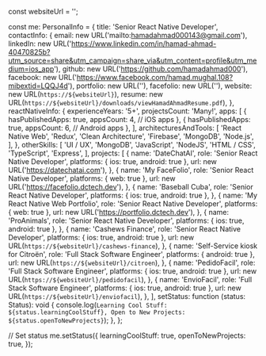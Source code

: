 const websiteUrl = '';

const me: PersonalInfo = {
  title: 'Senior React Native Developer',
  contactInfo: {
    email: new URL('mailto:hamadahmad000143@gmail.com'),
    linkedIn: new URL('https://www.linkedin.com/in/hamad-ahmad-40470825b?utm_source=share&utm_campaign=share_via&utm_content=profile&utm_medium=ios_app'),
    github: new URL('https://github.com/hamadahmad000'),
    facebook: new URL('https://www.facebook.com/hamad.mughal.108?mibextid=LQQJ4d'),
    portfolio: new URL(''),
    facefolio: new URL(''),
    website: new URL(`https://${websiteUrl}`),
    resume: new URL(`https://${websiteUrl}/downloads/viewHamadAhmadResume.pdf`),
  },
  reactNativeInfo: {
    experienceYears: '5+',
    projectsCount: 'Many!',
    apps: [
      {
        hasPublishedApps: true,
        appsCount: 4, // iOS apps
      },
      {
        hasPublishedApps: true,
        appsCount: 6, // Android apps
      },
    ],
    architecturesAndTools: [
      'React Native Web',
      'Redux',
      'Clean Architecture',
      'Firebase',
      'MongoDB',
      'Node.js',
    ],
  },
  otherSkills: [
    'UI / UX',
    'MongoDB',
    'JavaScript',
    'NodeJS',
    'HTML / CSS',
    'TypeScript',
    'Express',
  ],
  projects: [
    {
      name: 'DateChatAI',
      role: 'Senior React Native Developer',
      platforms: { ios: true, android: true },
      url: new URL('https://datechatai.com'),
    },
    {
      name: 'My FaceFolio',
      role: 'Senior React Native Developer',
      platforms: { web: true },
      url: new URL('https://facefolio.dctech.dev'),
    },
    {
      name: 'Baseball Cuba',
      role: 'Senior React Native Developer',
      platforms: { ios: true, android: true },
    },
    {
      name: 'My React Native Web Portfolio',
      role: 'Senior React Native Developer',
      platforms: { web: true },
      url: new URL('https://portfolio.dctech.dev'),
    },
    {
      name: 'ProAnimals',
      role: 'Senior React Native Developer',
      platforms: { ios: true, android: true },
    },
    {
      name: 'Cashews Finance',
      role: 'Senior React Native Developer',
      platforms: { ios: true, android: true },
      url: new URL(`https://${websiteUrl}/cashews-finance`),
    },
    {
      name: 'Self-Service kiosk for Citroën',
      role: 'Full Stack Software Engineer',
      platforms: { android: true },
      url: new URL(`https://${websiteUrl}/citroen`),
    },
    {
      name: 'PedidoFacil',
      role: 'Full Stack Software Engineer',
      platforms: { ios: true, android: true },
      url: new URL(`https://${websiteUrl}/pedidofacil`),
    },
    {
      name: 'EnvioFacil',
      role: 'Full Stack Software Engineer',
      platforms: { ios: true, android: true },
      url: new URL(`https://${websiteUrl}/enviofacil`),
    },
  ],
  setStatus: function (status: Status): void {
    console.log(`Learning Cool Stuff: ${status.learningCoolStuff}, Open to New Projects: ${status.openToNewProjects}`);
  },
};

// Set status
me.setStatus({
  learningCoolStuff: true,
  openToNewProjects: true,
});
<!--
**Hamadahmad000/Hamadahmad000** is a ✨ _special_ ✨ repository because its `README.md` (this file) appears on your GitHub profile.

Here are some ideas to get you started:

- 🔭 I’m currently working on ...
- 🌱 I’m currently learning ...
- 👯 I’m looking to collaborate on ...
- 🤔 I’m looking for help with ...
- 💬 Ask me about ...
- 📫 How to reach me: ...
- 😄 Pronouns: ...
- ⚡ Fun fact: ...
-->

